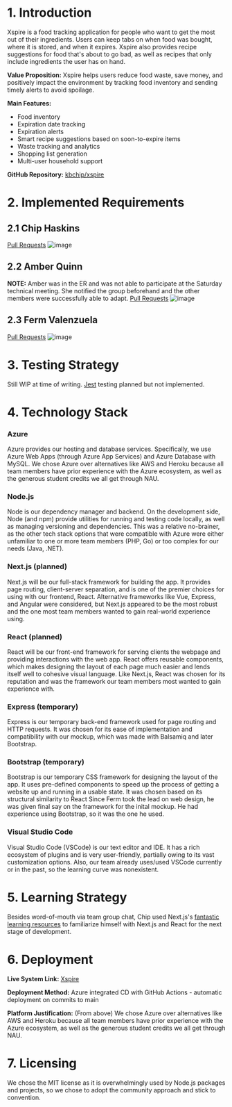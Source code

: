 # 1. Introduction

Xspire is a food tracking application for people who want to get the most out of their ingredients. Users can keep tabs on when food was bought, where it is stored, and when it expires. Xspire also provides recipe suggestions for food that's about to go bad, as well as recipes that only include ingredients the user has on hand.

**Value Proposition:** Xspire helps users reduce food waste, save money, and positively impact the environment by tracking food inventory and sending timely alerts to avoid spoilage.

**Main Features:**
- Food inventory
- Expiration date tracking
- Expiration alerts
- Smart recipe suggestions based on soon-to-expire items
- Waste tracking and analytics
- Shopping list generation
- Multi-user household support

**GitHub Repository:** [kbchip/xspire](https://github.com/kbchip/xspire)

# 2. Implemented Requirements

## 2.1 Chip Haskins

[Pull Requests](https://github.com/kbchip/xspire/pulls?q=is%3Apr+author%3Akbchip)
![image](https://github.com/user-attachments/assets/ade57325-5849-447e-a0b4-7cd25901aed2)

## 2.2 Amber Quinn

**NOTE:** Amber was in the ER and was not able to participate at the Saturday technical meeting. She notified the group beforehand and the other members were successfully able to adapt.
[Pull Requests](https://github.com/kbchip/xspire/pulls?q=is%3Apr+author%3Aambermariequinn)
![image](https://github.com/user-attachments/assets/e5d2aa7b-7f22-4228-9ac4-04bcea36c6a2)

## 2.3 Ferm Valenzuela

[Pull Requests](https://github.com/kbchip/xspire/pulls?q=is%3Apr+author%3Aprojectsbyferm)
![image](https://github.com/user-attachments/assets/16245c74-a47e-4908-a002-cbbd4d0b25ec)

# 3. Testing Strategy

Still WIP at time of writing. [Jest](https://jestjs.io/) testing planned but not implemented.

# 4. Technology Stack

### Azure

Azure provides our hosting and database services. Specifically, we use Azure Web Apps (through Azure App Services) and Azure Database with MySQL. We chose Azure over alternatives like AWS and Heroku because all team members have prior experience with the Azure ecosystem, as well as the generous student credits we all get through NAU.

### Node.js

Node is our dependency manager and backend. On the development side, Node (and npm) provide utilities for running and testing code locally, as well as managing versioning and dependencies. This was a relative no-brainer, as the other tech stack options that were compatible with Azure were either unfamiliar to one or more team members (PHP, Go) or too complex for our needs (Java, .NET).

### Next.js (planned)

Next.js will be our full-stack framework for building the app. It provides page routing, client-server separation, and is one of the premier choices for using with our frontend, React. Alternative frameworks like Vue, Express, and Angular were considered, but Next.js appeared to be the most robust and the one most team members wanted to gain real-world experience using.

### React (planned)

React will be our front-end framework for serving clients the webpage and providing interactions with the web app. React offers reusable components, which makes designing the layout of each page much easier and lends itself well to cohesive visual language. Like Next.js, React was chosen for its reputation and was the framework our team members most wanted to gain experience with.

### Express (temporary)

Express is our temporary back-end framework used for page routing and HTTP requests. It was chosen for its ease of implementation and compatibility with our mockup, which was made with Balsamiq and later Bootstrap.

### Bootstrap (temporary)

Bootstrap is our temporary CSS framework for designing the layout of the app. It uses pre-defined components to speed up the process of getting a website up and running in a usable state. It was chosen based on its structural similarity to React Since Ferm took the lead on web design, he was given final say on the framework for the inital mockup. He had experience using Bootstrap, so it was the one he used.

### Visual Studio Code

Visual Studio Code (VSCode) is our text editor and IDE. It has a rich ecosystem of plugins and is very user-friendly, partially owing to its vast customization options. Also, our team already uses/used VSCode currently or in the past, so the learning curve was nonexistent.

# 5. Learning Strategy

Besides word-of-mouth via team group chat, Chip used Next.js's [fantastic learning resources](https://nextjs.org/learn) to familiarize himself with Next.js and React for the next stage of development.

# 6. Deployment

**Live System Link:** [Xspire](https://xspire-deesfqgmdaexhgdz.westus3-01.azurewebsites.net/)

**Deployment Method:** Azure integrated CD with GitHub Actions - automatic deployment on commits to main

**Platform Justification:** (From above) We chose Azure over alternatives like AWS and Heroku because all team members have prior experience with the Azure ecosystem, as well as the generous student credits we all get through NAU.

# 7. Licensing

We chose the MIT license as it is overwhelmingly used by Node.js packages and projects, so we chose to adopt the community approach and stick to convention.
